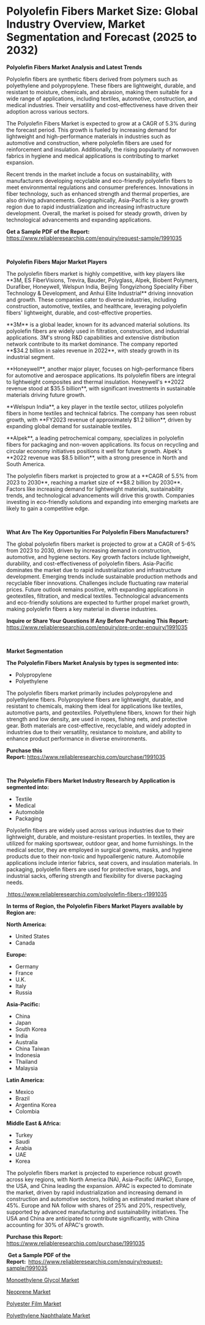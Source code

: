 <p><h1>Polyolefin Fibers Market Size: Global Industry Overview, Market Segmentation and Forecast (2025 to 2032)</h1></p><p><strong>Polyolefin Fibers Market Analysis and Latest Trends</strong></p>
<p><p>Polyolefin fibers are synthetic fibers derived from polymers such as polyethylene and polypropylene. These fibers are lightweight, durable, and resistant to moisture, chemicals, and abrasion, making them suitable for a wide range of applications, including textiles, automotive, construction, and medical industries. Their versatility and cost-effectiveness have driven their adoption across various sectors.</p><p>The Polyolefin Fibers Market is expected to grow at a CAGR of 5.3% during the forecast period. This growth is fueled by increasing demand for lightweight and high-performance materials in industries such as automotive and construction, where polyolefin fibers are used for reinforcement and insulation. Additionally, the rising popularity of nonwoven fabrics in hygiene and medical applications is contributing to market expansion.</p><p>Recent trends in the market include a focus on sustainability, with manufacturers developing recyclable and eco-friendly polyolefin fibers to meet environmental regulations and consumer preferences. Innovations in fiber technology, such as enhanced strength and thermal properties, are also driving advancements. Geographically, Asia-Pacific is a key growth region due to rapid industrialization and increasing infrastructure development. Overall, the market is poised for steady growth, driven by technological advancements and expanding applications.</p></p>
<p><strong>Get a Sample PDF of the Report:&nbsp;</strong> <a href="https://www.reliableresearchiq.com/enquiry/request-sample/1991035?utm_campaign=973&utm_medium=2&utm_source=Github&utm_content=ia&utm_term=25012025&utm_id=polyolefin-fibers">https://www.reliableresearchiq.com/enquiry/request-sample/1991035</a></p>
<p>&nbsp;</p>
<p><strong>Polyolefin Fibers Major Market Players</strong></p>
<p><p>The polyolefin fibers market is highly competitive, with key players like **3M, ES FiberVisions, Trevira, Bauder, Polyglass, Alpek, Biobent Polymers, Durafiber, Honeywell, Welspun India, Beijing Tongyizhong Speciality Fiber Technology & Development, and Anhui Elite Industrial** driving innovation and growth. These companies cater to diverse industries, including construction, automotive, textiles, and healthcare, leveraging polyolefin fibers' lightweight, durable, and cost-effective properties.</p><p>**3M** is a global leader, known for its advanced material solutions. Its polyolefin fibers are widely used in filtration, construction, and industrial applications. 3M's strong R&D capabilities and extensive distribution network contribute to its market dominance. The company reported **$34.2 billion in sales revenue in 2022**, with steady growth in its industrial segment.</p><p>**Honeywell**, another major player, focuses on high-performance fibers for automotive and aerospace applications. Its polyolefin fibers are integral to lightweight composites and thermal insulation. Honeywell's **2022 revenue stood at $35.5 billion**, with significant investments in sustainable materials driving future growth.</p><p>**Welspun India**, a key player in the textile sector, utilizes polyolefin fibers in home textiles and technical fabrics. The company has seen robust growth, with **FY2023 revenue of approximately $1.2 billion**, driven by expanding global demand for sustainable textiles.</p><p>**Alpek**, a leading petrochemical company, specializes in polyolefin fibers for packaging and non-woven applications. Its focus on recycling and circular economy initiatives positions it well for future growth. Alpek's **2022 revenue was $8.5 billion**, with a strong presence in North and South America.</p><p>The polyolefin fibers market is projected to grow at a **CAGR of 5.5% from 2023 to 2030**, reaching a market size of **$8.2 billion by 2030**. Factors like increasing demand for lightweight materials, sustainability trends, and technological advancements will drive this growth. Companies investing in eco-friendly solutions and expanding into emerging markets are likely to gain a competitive edge.</p></p>
<p>&nbsp;</p>
<p><strong>What Are The Key Opportunities For Polyolefin Fibers Manufacturers?</strong></p>
<p><p>The global polyolefin fibers market is projected to grow at a CAGR of 5-6% from 2023 to 2030, driven by increasing demand in construction, automotive, and hygiene sectors. Key growth factors include lightweight, durability, and cost-effectiveness of polyolefin fibers. Asia-Pacific dominates the market due to rapid industrialization and infrastructure development. Emerging trends include sustainable production methods and recyclable fiber innovations. Challenges include fluctuating raw material prices. Future outlook remains positive, with expanding applications in geotextiles, filtration, and medical textiles. Technological advancements and eco-friendly solutions are expected to further propel market growth, making polyolefin fibers a key material in diverse industries.</p></p>
<p><strong>Inquire or Share Your Questions If Any Before Purchasing This Report:</strong> <a href="https://www.reliableresearchiq.com/enquiry/pre-order-enquiry/1991035?utm_campaign=973&utm_medium=2&utm_source=Github&utm_content=ia&utm_term=25012025&utm_id=polyolefin-fibers">https://www.reliableresearchiq.com/enquiry/pre-order-enquiry/1991035</a></p>
<p>&nbsp;</p>
<p><strong>Market Segmentation</strong></p>
<p><strong>The Polyolefin Fibers Market Analysis by types is segmented into:</strong></p>
<p><ul><li>Polypropylene</li><li>Polyethylene</li></ul></p>
<p><p>The polyolefin fibers market primarily includes polypropylene and polyethylene fibers. Polypropylene fibers are lightweight, durable, and resistant to chemicals, making them ideal for applications like textiles, automotive parts, and geotextiles. Polyethylene fibers, known for their high strength and low density, are used in ropes, fishing nets, and protective gear. Both materials are cost-effective, recyclable, and widely adopted in industries due to their versatility, resistance to moisture, and ability to enhance product performance in diverse environments.</p></p>
<p><strong>Purchase this Report:&nbsp;</strong><a href="https://www.reliableresearchiq.com/purchase/1991035?utm_campaign=973&utm_medium=2&utm_source=Github&utm_content=ia&utm_term=25012025&utm_id=polyolefin-fibers">https://www.reliableresearchiq.com/purchase/1991035</a></p>
<p>&nbsp;</p>
<p><strong>The Polyolefin Fibers Market Industry Research by Application is segmented into:</strong></p>
<p><ul><li>Textile</li><li>Medical</li><li>Automobile</li><li>Packaging</li></ul></p>
<p><p>Polyolefin fibers are widely used across various industries due to their lightweight, durable, and moisture-resistant properties. In textiles, they are utilized for making sportswear, outdoor gear, and home furnishings. In the medical sector, they are employed in surgical gowns, masks, and hygiene products due to their non-toxic and hypoallergenic nature. Automobile applications include interior fabrics, seat covers, and insulation materials. In packaging, polyolefin fibers are used for protective wraps, bags, and industrial sacks, offering strength and flexibility for diverse packaging needs.</p></p>
<p><a href="https://www.reliableresearchiq.com/polyolefin-fibers-r1991035?utm_campaign=973&utm_medium=2&utm_source=Github&utm_content=ia&utm_term=25012025&utm_id=polyolefin-fibers">&nbsp;https://www.reliableresearchiq.com/polyolefin-fibers-r1991035</a></p>
<p><strong>In terms of Region, the Polyolefin Fibers Market Players available by Region are:</strong></p>
<p>
    <p> <strong> North America: </strong>
        <ul>
            <li>United States</li>
            <li>Canada</li>
        </ul>
        </p> 
    <p> <strong> Europe: </strong>
        <ul>
            <li>Germany</li>
            <li>France</li>
            <li>U.K.</li>
            <li>Italy</li>
            <li>Russia</li>
        </ul>
        </p> 
    <p> <strong> Asia-Pacific: </strong>
        <ul>
            <li>China</li>
            <li>Japan</li>
            <li>South Korea</li>
            <li>India</li>
            <li>Australia</li>
            <li>China Taiwan</li>
            <li>Indonesia</li>
            <li>Thailand</li>
            <li>Malaysia</li>
        </ul>
        </p> 
    <p> <strong> Latin America: </strong>
        <ul>
            <li>Mexico</li>
            <li>Brazil</li>
            <li>Argentina Korea</li>
            <li>Colombia</li>
        </ul>
        </p> 
    <p> <strong> Middle East & Africa: </strong>
        <ul>
            <li>Turkey</li>
            <li>Saudi</li>
            <li>Arabia</li>
            <li>UAE</li>
            <li>Korea</li>
        </ul>
    </p>
    </p>
<p><p>The polyolefin fibers market is projected to experience robust growth across key regions, with North America (NA), Asia-Pacific (APAC), Europe, the USA, and China leading the expansion. APAC is expected to dominate the market, driven by rapid industrialization and increasing demand in construction and automotive sectors, holding an estimated market share of 45%. Europe and NA follow with shares of 25% and 20%, respectively, supported by advanced manufacturing and sustainability initiatives. The USA and China are anticipated to contribute significantly, with China accounting for 30% of APAC's growth.</p></p>
<p><strong>Purchase this Report: </strong><a href="https://www.reliableresearchiq.com/purchase/1991035?utm_campaign=973&utm_medium=2&utm_source=Github&utm_content=ia&utm_term=25012025&utm_id=polyolefin-fibers">https://www.reliableresearchiq.com/purchase/1991035</a></p>
<p>&nbsp;<strong>Get a Sample PDF of the Report:&nbsp;&nbsp;</strong><a href="https://www.reliableresearchiq.com/enquiry/request-sample/1991035?utm_campaign=973&utm_medium=2&utm_source=Github&utm_content=ia&utm_term=25012025&utm_id=polyolefin-fibers">https://www.reliableresearchiq.com/enquiry/request-sample/1991035</a></p>
<p><strong></strong></p>
<p><p><a href="https://github.com/sawrovpipolo/Market-Research-Report-List-1/blob/main/monoethylene-glycol-market.md?utm_campaign=973&utm_medium=2&utm_source=Github&utm_content=ia&utm_term=25012025&utm_id=polyolefin-fibers">Monoethylene Glycol Market</a></p><p><a href="https://github.com/ritooesiaba/Market-Research-Report-List-1/blob/main/neoprene-market.md?utm_campaign=973&utm_medium=2&utm_source=Github&utm_content=ia&utm_term=25012025&utm_id=polyolefin-fibers">Neoprene Market</a></p><p><a href="https://github.com/yoshih12/Market-Research-Report-List-4/blob/main/polyester-film-market.md?utm_campaign=973&utm_medium=2&utm_source=Github&utm_content=ia&utm_term=25012025&utm_id=polyolefin-fibers">Polyester Film Market</a></p><p><a href="https://github.com/ryanbell8967/Market-Research-Report-List-1/blob/main/polyethylene-naphthalate-market.md?utm_campaign=973&utm_medium=2&utm_source=Github&utm_content=ia&utm_term=25012025&utm_id=polyolefin-fibers">Polyethylene Naphthalate Market</a></p></p>